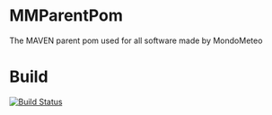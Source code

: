 MMParentPom
==============
The MAVEN parent pom used for all software made by MondoMeteo

Build
=====
[![Build Status](https://travis-ci.org/MondoMeteo/AMMParentPom.png?branch=master)](https://travis-ci.org/MondoMeteo/MMParentPom)
